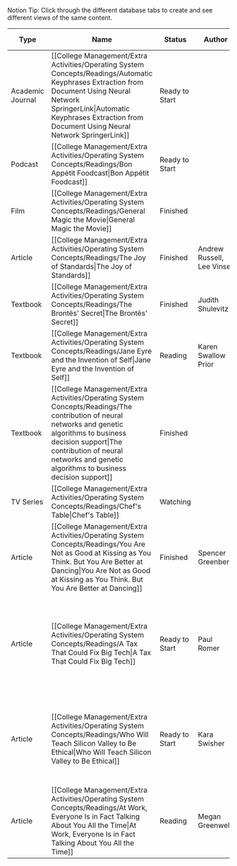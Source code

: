 
Notion Tip: Click through the different database tabs to create and see different views of the same content.

|Type|Name|Status|Author|Publisher|Publishing/Release Date|Link|Summary|
|---|---|---|---|---|---|---|---|
|Academic Journal|[[College Management/Extra Activities/Operating System Concepts/Readings/Automatic Keyphrases Extraction from Document Using Neural Network SpringerLink\|Automatic Keyphrases Extraction from Document Using Neural Network SpringerLink]]|Ready to Start||Springer|August 18, 2005|[https://link.springer.com/chapter/10.1007/11739685_66](https://link.springer.com/chapter/10.1007/11739685_66)||
|Podcast|[[College Management/Extra Activities/Operating System Concepts/Readings/Bon Appétit Foodcast\|Bon Appétit Foodcast]]|Ready to Start||Bon Appetit||||
|Film|[[College Management/Extra Activities/Operating System Concepts/Readings/General Magic the Movie\|General Magic the Movie]]|Finished||Indie||[https://www.generalmagicthemovie.com/](https://www.generalmagicthemovie.com/)||
|Article|[[College Management/Extra Activities/Operating System Concepts/Readings/The Joy of Standards\|The Joy of Standards]]|Finished|Andrew Russell, Lee Vinsel|NYT|August 16, 2019|[https://www.nytimes.com/2019/02/16/opinion/sunday/standardization.html](https://www.nytimes.com/2019/02/16/opinion/sunday/standardization.html)|Life is a lot easier when you can plug in to any socket.|
|Textbook|[[College Management/Extra Activities/Operating System Concepts/Readings/The Brontës' Secret\|The Brontës' Secret]]|Finished|Judith Shulevitz|The Atlantic|August 5, 2016|[https://www.theatlantic.com/magazine/archive/2016/06/the-brontes-secret/480726/](https://www.theatlantic.com/magazine/archive/2016/06/the-brontes-secret/480726/)||
|Textbook|[[College Management/Extra Activities/Operating System Concepts/Readings/Jane Eyre and the Invention of Self\|Jane Eyre and the Invention of Self]]|Reading|Karen Swallow Prior|The Atlantic|August 3, 2016|[https://www.theatlantic.com/entertainment/archive/2016/03/how-jane-eyre-created-the-modern-self/460461/](https://www.theatlantic.com/entertainment/archive/2016/03/how-jane-eyre-created-the-modern-self/460461/)||
|Textbook|[[College Management/Extra Activities/Operating System Concepts/Readings/The contribution of neural networks and genetic algorithms to business decision support\|The contribution of neural networks and genetic algorithms to business decision support]]|Finished||Emerald Group|August 1, 2004|[https://www.emeraldinsight.com/doi/abs/10.1108/00251740410518534](https://www.emeraldinsight.com/doi/abs/10.1108/00251740410518534)||
|TV Series|[[College Management/Extra Activities/Operating System Concepts/Readings/Chef's Table\|Chef's Table]]|Watching||Netflix||[https://www.newyorker.com/culture/annals-of-gastronomy/in-praise-of-chefs-table-wild-overuse-of-slow-motion](https://www.newyorker.com/culture/annals-of-gastronomy/in-praise-of-chefs-table-wild-overuse-of-slow-motion)||
|Article|[[College Management/Extra Activities/Operating System Concepts/Readings/You Are Not as Good at Kissing as You Think. But You Are Better at Dancing\|You Are Not as Good at Kissing as You Think. But You Are Better at Dancing]]|Finished|Spencer Greenberg|NYT|August 6, 2019|[https://www.nytimes.com/2019/04/06/opinion/sunday/overconfidence-men-women.html](https://www.nytimes.com/2019/04/06/opinion/sunday/overconfidence-men-women.html)|We overestimate and underestimate our abilities in weird ways.|
|Article|[[College Management/Extra Activities/Operating System Concepts/Readings/A Tax That Could Fix Big Tech\|A Tax That Could Fix Big Tech]]|Ready to Start|Paul Romer|NYT|August 6, 2019|[https://www.nytimes.com/2019/05/06/opinion/tax-facebook-google.html](https://www.nytimes.com/2019/05/06/opinion/tax-facebook-google.html)|Putting a levy on targeted ad revenue would give Facebook and Google a real incentive to change their dangerous business models.|
|Article|[[College Management/Extra Activities/Operating System Concepts/Readings/Who Will Teach Silicon Valley to Be Ethical\|Who Will Teach Silicon Valley to Be Ethical]]|Ready to Start|Kara Swisher|NYT|August 21, 2018|[[whow]]|Some think chief ethics officers could help technology companies navigate political and social questions.|
|Article|[[College Management/Extra Activities/Operating System Concepts/Readings/At Work, Everyone Is in Fact Talking About You All the Time\|At Work, Everyone Is in Fact Talking About You All the Time]]|Reading|Megan Greenwell|NYT|August 31, 2019|[[atworkeveryonei]]|How to cope with gossipy industries — and blackening bananas in the office kitchen.|